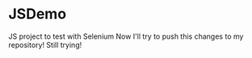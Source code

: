 # JSDemo
JS project to test with Selenium
Now I'll try to push this changes to my repository!
Still trying!